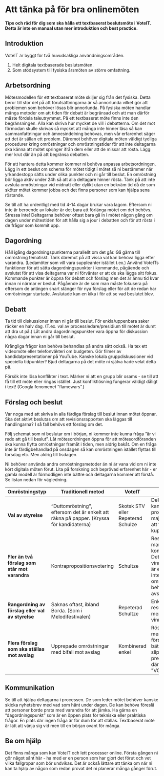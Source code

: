 # Att tänka på för bra onlinemöten
**Tips och råd för dig som ska hålla ett textbaserat beslutsmöte i VoteIT. Detta är inte en manual utan mer introduktion och best practice.**

## Introduktion
VoteIT är byggt för två huvudsakliga användningsområden.

1. Helt digitala textbaserade beslutsmöten.
2. Som stödsystem till fysiska årsmöten av större omfattning.

## Arbetsordning
Mötesmodellen för ett textbaserat möte skiljer sig från det fysiska. Detta beror till stor del på att förutsättningarna är så annorlunda vilket gör att problemen som behöver lösas blir annorlunda. På fysiska möten handlar många metoder om att tiden för debatt är begränsad och att man därför måste fördela taleutrymmet. På ett textbaserat möte finns inte den begränsningen. Alla kan skriva hur mycket de vill i debatterna. Om det mot förmodan skulle skrivas så mycket att många inte hinner läsa så kan sammanfattningar och ämnesindelning behövas, men vår erfarenhet säger att det är sällan ett problem. Däremot behöver digitala möten väldigt tydliga procedurer kring omröstningar och omröstningstider för att inte deltagarna ska känna att mötet springer ifrån dem eller att de missar att rösta. Lägg mer krut där än på att begränsa debatten.

För att hantera detta kommer kommer ni behöva anpassa arbetsordningen. Lägg in ett beslut om schema för mötet tidigt i mötet så ni bestämmer när yrkandestopp sätts under olika punkter och ni går till beslut. En omröstning bör ligga aktiv under 24h så att alla deltagare hinner rösta. Tänk på att inte avsluta omröstningar vid midnatt eller dylikt utan en bekväm tid då de som sköter mötet kommer jobba och det finns personer som kan hjälpa sena röstande.

Se till att ha ordentligt med tid 4-14 dagar brukar vara lagom. Eftersom ni inte är beroende av lokaler är det bara att förlänga mötet om det behövs. Stressa inte! Deltagarna behöver oftast bara gå in i mötet någon gång om dagen under mötestiden för att hålla sig a jour i debatten och för att rösta i de frågor som kommit upp. 

## Dagordning
Håll igång dagordningspunkterna parallellt om det går. Gå gärna till omröstning tematiskt. Tänk däremot på att vissa val kan behöva ligga efter varandra. (Ledamöter som vill vara suppleanter istället t.ex.) Använd VoteITs funktioner för att sätta dagordningspunkter i kommande, pågående och avslutat för att visa deltagarna var ni förväntar er att de ska lägga sitt fokus. Kommande punkter är öppna för debatt och förslag men det är ännu tid kvar innan ni närmar er beslut. Pågående är de som man måste fokusera på eftersom de antingen snart stänger för nya förslag eller för att de redan har omröstningar startade. Avslutade kan en kika i för att se vad beslutet blev.

## Debatt
Ta tid till diskussioner innan ni går till beslut. För enkla/uppenbara saker räcker en halv dag. (T.ex. val av processledare/presidium till mötet är dumt att dra ut på.) Låt andra dagordningspunkter vara öppna för diskussion några dagar innan ni går till beslut.

Krångliga frågor kan behöva behandlas på andra sätt också. Ha tex ett videomöte eller telefonväkteri om budgeten. Gör filmer av kandidatpresentationer på YouTube. Kanske lokala gruppdiskussioner vid speciella tidpunkter? Bjud deltagarna på det möte ni själva hade velat delta på.

Försök inte lösa konflikter i text. Märker ni att en grupp blir osams - se till att få till ett möte eller ringas istället. Just konfliktlösning fungerar väldigt dåligt i text! (Googla fenomenet “flamewars”.)

## Förslag och beslut
Var noga med att skriva in alla färdiga förslag till beslut innan mötet öppnar. Ska det aktivt beslutas om att revisionsrapporten ska läggas till handlingarna? I så fall behövs ett förslag om det.

Följ schemat som ni beslutar om i början, ni kommer inte kunna fråga “är vi redo att gå till beslut”. Låt mötesordningen öppna för att mötesordföranden ska kunna flytta omröstningar framåt i tiden, men aldrig bakåt. Om en fråga inte är färdigbehandlad på onsdagen så kan omröstningen istället flyttas till torsdag etc. Men aldrig till tisdagen.

Ni behöver använda andra omröstningsmetoder än ni är vana vid om ni inte kört digitala möten förut. Lita på forskning och beprövad erfarenhet här - er gamla modell är förmodligen inte bättre och deltagarna kommer att förstå. Se listan nedan för vägledning.

| Omröstningstyp                                   | Traditionell metod | VoteIT | Fördelar |
| ------------------------------------------------ | ------------------ | ------ | -------- |
| **Val av styrelse**                              | “Duttomröstning”, eftersom det är enkelt att räkna på papper. (Kryssa för kandidaterna) | Skotsk STV eller Repeterad Schulze | Deltagarna rangordnar kandidater, och resultatet blir proportionellt (STV) eller majoritet (Schulze). Svårare att taktikrösta och därmed kuppa. |
| **Fler än två förslag som står mot varandra**    | Kontrapropositionsvotering | Schultze | Resultatet kan inte manipuleras genom ordning i kontrapropositionsvoteringar. Det förslag flest vill ha vinner. En röstomgång som är enkel att genomföra. Glöm inte att lägga till “avslag” i omröstningen så ni inte behöver ställa vinnaren mot avslag efteråt. |
| **Rangordning av förslag eller val av styrelse** | Saknas oftast, ibland Borda. (Som i Melodifestivalen) | Repeterad Schultze | Enkelt att rösta och snabbt resultat. (Icke proportionellt men med Condorcet-vinnare.) |
| **Flera förslag som ska ställas mot avslag**     | Upprepade omröstningar med bifall mot avslag | Kombinerad enkel | Rösterna räknas likadant, men den som röstar ser alla förslag samtidigt och får bättre överblick. Dessutom slipper ni oklarheter i presidiets bedömning och därpå tidsödande "VOTERING!". |

## Kommunikation
Se till att hjälpa deltagarna i processen. De som leder mötet behöver kanske skicka nyhetsbrev med vad som hänt under dagen. De kan behöva föreslå att personer borde prata med varandra för att jämka. Ha gärna en “dagordningspunkt” som är en öppen plats för tekniska eller praktiska frågor. En plats där ingen fråga är för dum för att ställas. Textbaserat möte är lätt att vänja sig vid men till en början ovant för många.

## Be om hjälp
Det finns många som kan VoteIT och lett processer online. Första gången ni gör något sånt här - ha med er en person som har gjort det förut och vet vilka fallgropar som bör undvikas. Det är också lättare att tänka om när ni kan ta hjälp av någon som redan provat det ni planerar många gånger förut.
